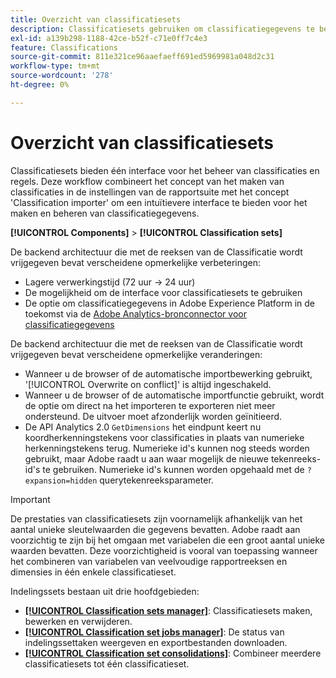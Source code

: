 ```yaml
---
title: Overzicht van classificatiesets
description: Classificatiesets gebruiken om classificatiegegevens te beheren.
exl-id: a139b298-1188-42ce-b52f-c71e0ff7c4e3
feature: Classifications
source-git-commit: 811e321ce96aaefaeff691ed5969981a048d2c31
workflow-type: tm+mt
source-wordcount: '278'
ht-degree: 0%

---
```


# Overzicht van classificatiesets

Classificatiesets bieden één interface voor het beheer van classificaties en regels. Deze workflow combineert het concept van het maken van classificaties in de instellingen van de rapportsuite met het concept &#39;Classification importer&#39; om een intuïtievere interface te bieden voor het maken en beheren van classificatiegegevens.

**[!UICONTROL Components]** > **[!UICONTROL Classification sets]**

De backend architectuur die met de reeksen van de Classificatie wordt vrijgegeven bevat verscheidene opmerkelijke verbeteringen:

* Lagere verwerkingstijd (72 uur → 24 uur)
* De mogelijkheid om de interface voor classificatiesets te gebruiken
* De optie om classificatiegegevens in Adobe Experience Platform in de toekomst via de [Adobe Analytics-bronconnector voor classificatiegegevens](https://experienceleague.adobe.com/docs/experience-platform/sources/connectors/adobe-applications/classifications.html)

De backend architectuur die met de reeksen van de Classificatie wordt vrijgegeven bevat verscheidene opmerkelijke veranderingen:

* Wanneer u de browser of de automatische importbewerking gebruikt, &#39;[!UICONTROL Overwrite on conflict]&#39; is altijd ingeschakeld.
* Wanneer u de browser of de automatische importfunctie gebruikt, wordt de optie om direct na het importeren te exporteren niet meer ondersteund. De uitvoer moet afzonderlijk worden geïnitieerd.
* De API Analytics 2.0 `GetDimensions` het eindpunt keert nu koordherkenningstekens voor classificaties in plaats van numerieke herkenningstekens terug. Numerieke id&#39;s kunnen nog steeds worden gebruikt, maar Adobe raadt u aan waar mogelijk de nieuwe tekenreeks-id&#39;s te gebruiken. Numerieke id&#39;s kunnen worden opgehaald met de `?expansion=hidden` querytekenreeksparameter.

>[!IMPORTANT]
>
>De prestaties van classificatiesets zijn voornamelijk afhankelijk van het aantal unieke sleutelwaarden die gegevens bevatten. Adobe raadt aan voorzichtig te zijn bij het omgaan met variabelen die een groot aantal unieke waarden bevatten. Deze voorzichtigheid is vooral van toepassing wanneer het combineren van variabelen van veelvoudige rapportreeksen en dimensies in één enkele classificatieset.

Indelingssets bestaan uit drie hoofdgebieden:

* [**[!UICONTROL Classification sets manager]**](manage/set-manager.md): Classificatiesets maken, bewerken en verwijderen.
* [**[!UICONTROL Classification set jobs manager]**](job-manager.md): De status van indelingssettaken weergeven en exportbestanden downloaden.
* [**[!UICONTROL Classification set consolidations]**](consolidations/manage.md): Combineer meerdere classificatiesets tot één classificatieset.
